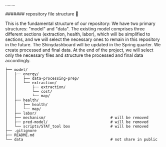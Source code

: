 
........ 




####### repository file structure :dog:

This is the fundamental structure of our repository:
We have two primary structures: "model" and "data". The existing model comprises three different sections (extraction, health, labor), which will be simplified to sections, and we will select the necessary ones to remain in this repository in the future. The Shinydashboard will be updated in the Spring quarter.
We create processed and final data. At the end of the project, we will select only the necessary files and structure the processed and final data accordingly.
​​
```
├── model/
│   ├── energy/
│   │   ├── data-processing-prep/     
│   │   └── extraction/
│   │       ├── extraction/
│   │       └── cost/
│   │       └── map/ 
│   ├── health/
│   │   ├── health/
│   │   └── map/ 
│   ├── labor/
│   ├── mechanism/                             # will be removed 
│   ├── pred-model/                            # will be removed 
│   └── scripts/STAT_tool box                  # will be removed 
├── .gitignore
├── README.md
└── data                                       # not share in public
```




